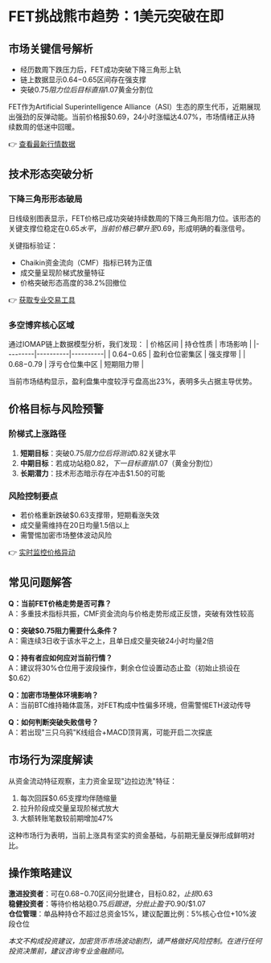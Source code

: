 # FET挑战熊市趋势：1美元突破在即

## 市场关键信号解析
- 经历数周下跌压力后，FET成功突破下降三角形上轨
- 链上数据显示$0.64-$0.65区间存在强支撑
- 突破$0.75阻力位后目标直指$1.07黄金分割位

FET作为Artificial Superintelligence Alliance（ASI）生态的原生代币，近期展现出强劲的反弹动能。当前价格报$0.69，24小时涨幅达4.07%，市场情绪正从持续数周的低迷中回暖。

👉 [查看最新行情数据](https://bit.ly/okx_welcome)

## 技术形态突破分析
### 下降三角形形态破局
日线级别图表显示，FET价格已成功突破持续数周的下降三角形阻力位。该形态的关键支撑位稳定在$0.65水平，当前价格已攀升至$0.69，形成明确的看涨信号。

关键指标验证：
- Chaikin资金流向（CMF）指标已转为正值
- 成交量呈现阶梯式放量特征
- 价格突破形态高度的38.2%回撤位

👉 [获取专业交易工具](https://bit.ly/okx_welcome)

### 多空博弈核心区域
通过IOMAP链上数据模型分析，我们发现：
| 价格区间 | 持仓性质 | 市场影响 |
|---------|----------|----------|
| $0.64-$0.65 | 盈利仓位密集区 | 强支撑带 |
| $0.68-$0.79 | 浮亏仓位集中区 | 短期阻力带 |

当前市场结构显示，盈利盘集中度较浮亏盘高出23%，表明多头占据主导优势。

## 价格目标与风险预警
### 阶梯式上涨路径
1. **短期目标**：突破$0.75阻力位后将测试$0.82关键水平
2. **中期目标**：若成功站稳$0.82，下一目标直指$1.07（黄金分割位）
3. **长期潜力**：技术形态暗示存在冲击$1.50的可能

### 风险控制要点
- 若价格重新跌破$0.63支撑带，短期看涨失效
- 成交量需维持在20日均量1.5倍以上
- 需警惕加密市场整体波动风险

👉 [实时监控价格异动](https://bit.ly/okx_welcome)

## 常见问题解答
**Q：当前FET价格走势是否可靠？**  
A：多重技术指标共振，CMF资金流向与价格走势形成正反馈，突破有效性较高

**Q：突破$0.75阻力需要什么条件？**  
A：需连续3日收于该水平之上，且单日成交量突破24小时均量2倍

**Q：持有者应如何应对当前行情？**  
A：建议将30%仓位用于波段操作，剩余仓位设置动态止盈（初始止损设在$0.62）

**Q：加密市场整体环境影响？**  
A：当前BTC维持箱体震荡，对FET构成中性偏多环境，但需警惕ETH波动传导

**Q：如何判断突破失败信号？**  
A：若出现"三只乌鸦"K线组合+MACD顶背离，可能开启二次探底

## 市场行为深度解读
从资金流动特征观察，主力资金呈现"边拉边洗"特征：
1. 每次回踩$0.65支撑均伴随缩量
2. 拉升阶段成交量呈现阶梯式放大
3. 大额转账笔数较前期增加47%

这种市场行为表明，当前上涨具有坚实的资金基础，与前期无量反弹形成鲜明对比。

## 操作策略建议
**激进投资者**：可在$0.68-$0.70区间分批建仓，目标$0.82，止损$0.63  
**稳健投资者**：等待价格站稳$0.75后跟进，分批止盈于$0.90/$1.07  
**仓位管理**：单品种持仓不超过总资金15%，建议配置比例：5%核心仓位+10%波段仓位

*本文不构成投资建议，加密货币市场波动剧烈，请严格做好风险控制。在进行任何投资决策前，建议咨询专业金融顾问。*